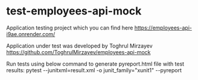 # test-employees-api-mock

Application testing project which you can find here https://employees-api-i9ae.onrender.com/

Application under test was developed by Toghrul Mirzayev https://github.com/ToghrulMirzayev/employees-api-mock

Run tests using below command to generate pyreport.html file with test results:
pytest --junitxml=result.xml -o junit_family="xunit1" --pyreport
